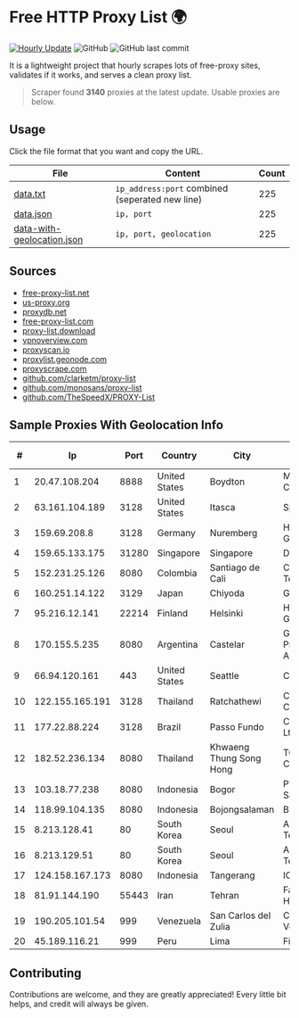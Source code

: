 
# Free HTTP Proxy List 🌍

[![Hourly Update](https://github.com/mertguvencli/http-proxy-list/actions/workflows/main.yml/badge.svg?branch=main)](https://github.com/mertguvencli/http-proxy-list/actions/workflows/main.yml)
![GitHub](https://img.shields.io/github/license/mertguvencli/http-proxy-list)
![GitHub last commit](https://img.shields.io/github/last-commit/mertguvencli/http-proxy-list)

It is a lightweight project that hourly scrapes lots of free-proxy sites, validates if it works, and serves a clean proxy list.


> Scraper found **3140** proxies at the latest update. Usable proxies are below.

## Usage

Click the file format that you want and copy the URL.


|File|Content|Count|
|----|-------|-----|
|[data.txt](https://raw.githubusercontent.com/mertguvencli/http-proxy-list/main/proxy-list/data.txt)|`ip_address:port` combined (seperated new line)|225|
|[data.json](https://raw.githubusercontent.com/mertguvencli/http-proxy-list/main/proxy-list/data.json)|`ip, port`|225|
|[data-with-geolocation.json](https://raw.githubusercontent.com/mertguvencli/http-proxy-list/main/proxy-list/data-with-geolocation.json)|`ip, port, geolocation`|225|

## Sources

* [free-proxy-list.net](https://free-proxy-list.net)
* [us-proxy.org](https://www.us-proxy.org)
* [proxydb.net](http://proxydb.net)
* [free-proxy-list.com](https://free-proxy-list.com/?page=&port=&type%5B%5D=http&type%5B%5D=https&up_time=0&search=Search)
* [proxy-list.download](https://www.proxy-list.download/HTTP)
* [vpnoverview.com](https://vpnoverview.com/privacy/anonymous-browsing/free-proxy-servers)
* [proxyscan.io](https://www.proxyscan.io)
* [proxylist.geonode.com](https://proxylist.geonode.com/api/proxy-list?limit=300&page=1&sort_by=lastChecked&sort_type=desc&protocols=http,https)
* [proxyscrape.com](https://api.proxyscrape.com/v2/?request=displayproxies&protocol=http&timeout=10000&country=all&ssl=all&anonymity=all)
* [github.com/clarketm/proxy-list](https://raw.githubusercontent.com/clarketm/proxy-list/master/proxy-list-raw.txt)
* [github.com/monosans/proxy-list](https://raw.githubusercontent.com/monosans/proxy-list/main/proxies/http.txt)
* [github.com/TheSpeedX/PROXY-List](https://raw.githubusercontent.com/TheSpeedX/PROXY-List/master/http.txt)


## Sample Proxies With Geolocation Info

|#|Ip|Port|Country|City|Internet Service Provider|
|-|--|----|-------|----|-------------------------|
|1|20.47.108.204|8888|United States|Boydton|Microsoft Corporation|
|2|63.161.104.189|3128|United States|Itasca|Sprint|
|3|159.69.208.8|3128|Germany|Nuremberg|Hetzner Online GmbH|
|4|159.65.133.175|31280|Singapore|Singapore|DigitalOcean, LLC|
|5|152.231.25.126|8080|Colombia|Santiago de Cali|Colombiatel Telecomunicaciones|
|6|160.251.14.122|3129|Japan|Chiyoda|GMO Internet, Inc|
|7|95.216.12.141|22214|Finland|Helsinki|Hetzner Online GmbH|
|8|170.155.5.235|8080|Argentina|Castelar|Gobernacion de la Provincia de Buenos Aires|
|9|66.94.120.161|443|United States|Seattle|Contabo Inc.|
|10|122.155.165.191|3128|Thailand|Ratchathewi|CAT Telecom Public Company Limited|
|11|177.22.88.224|3128|Brazil|Passo Fundo|Coprel Telecom Ltda|
|12|182.52.236.134|8080|Thailand|Khwaeng Thung Song Hong|TOT Public Company Limited|
|13|103.18.77.238|8080|Indonesia|Bogor|PT Usaha Adi Sanggoro|
|14|118.99.104.135|8080|Indonesia|Bojongsalaman|Biznet Networks|
|15|8.213.128.41|80|South Korea|Seoul|Alibaba (US) Technology Co., Ltd.|
|16|8.213.129.51|80|South Korea|Seoul|Alibaba (US) Technology Co., Ltd.|
|17|124.158.167.173|8080|Indonesia|Tangerang|ICON+|
|18|81.91.144.190|55443|Iran|Tehran|Farabord Dadeh Haye Iranian Co.|
|19|190.205.101.54|999|Venezuela|San Carlos del Zulia|CANTV Servicios, Venezuela|
|20|45.189.116.21|999|Peru|Lima|Fiber Digital S.R.L|



## Contributing

Contributions are welcome, and they are greatly appreciated! Every
little bit helps, and credit will always be given.

